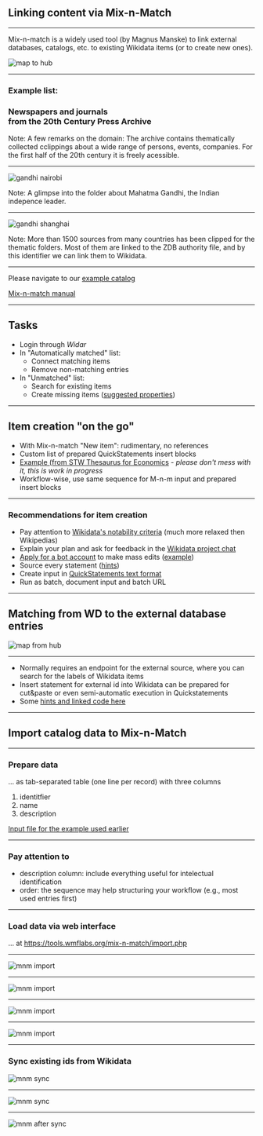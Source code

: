 ## Linking content via Mix-n-Match

---

Mix-n-match is a widely used tool (by Magnus Manske) to link external databases, catalogs, etc. to existing Wikidata items (or to create new ones).

![map to hub](images/map_to_hub.png)

---

### Example list:

### Newspapers and journals<br />from the 20th Century Press Archive

Note: A few remarks on the domain: The archive contains thematically collected cclippings about a wide range of persons, events, companies. For the first half of the 20th century it is freely acessible.

---

![gandhi nairobi](images/gandhi_nairobi.png)

Note: A glimpse into the folder about Mahatma Gandhi, the Indian indepence leader.

---

![gandhi shanghai](images/gandhi_shanghai.png)

Note: More than 1500 sources from many countries has been clipped for the thematic folders. Most of them are linked to the ZDB authority file, and by this identifier we can link them to Wikidata.

---

Please navigate to our [example catalog](https://tools.wmflabs.org/mix-n-match/#/catalog/2773)

[Mix-n-match manual](https://meta.wikimedia.org/wiki/Mix%27n%27match/Manual)

---

## Tasks

- Login through _Widar_
- In "Automatically matched" list:
  - Connect matching items
  - Remove non-matching entries
- In "Unmatched" list:
  - Search for existing items
  - Create missing items ([suggested properties](https://www.wikidata.org/wiki/Wikidata:WikiProject_Periodicals#Periodical_properties))

---

## Item creation "on the go"

- With Mix-n-match "New item": rudimentary, no references
- Custom list of prepared QuickStatements insert blocks
- [Example (from STW Thesaurus for Economics](http://zbw.eu/beta/tmp/stw_qs_create.html) - _please don't mess with it, this is work in progress_
- Workflow-wise, use same sequence for M-n-m input and prepared insert blocks

---

### Recommendations for item creation

- Pay attention to [Wikidata's notability criteria](https://www.wikidata.org/wiki/Wikidata:Notability) (much more relaxed then Wikipedias)
- Explain your plan and ask for feedback in the [Wikidata project chat](https://www.wikidata.org/wiki/Wikidata:Project_chat)
- [Apply for a bot account](https://www.wikidata.org/wiki/Wikidata:Requests_for_permissions/Bot) to make mass edits ([example]())
- Source every statement ([hints]())
- Create input in [QuickStatements text format]()
- Run as batch, document input and batch URL

---

## Matching from WD to the external database entries

![map from hub](images/map_from_hub.png)

---

- Normally requires an endpoint for the external source, where you can search for the labels of Wikidata items
- Insert statement for external id into Wikidata can be prepared for cut&paste or even semi-automatic execution in Quickstatements
- Some [hints and linked code here](https://www.slideshare.net/jneubert/linking-authorities-through-wikidata)

---

## Import catalog data to Mix-n-Match

---

### Prepare data 

... as tab-separated table (one line per record) with three columns

1. identitfier
2. name
3. description

[Input file for the example used earlier](https://pm20.zbw.eu/work/mnm/publikation_zdb_mnm_edited.txt)

---

### Pay attention to

- description column: include everything useful for intelectual identification
- order: the sequence may help structuring your workflow (e.g., most used entries first)

---

### Load data via web interface

... at https://tools.wmflabs.org/mix-n-match/import.php

---

![mnm import](images/mnm_import.png)

---

![mnm import](images/mnm_import_2_crop.png)

---

![mnm import](images/mnm_import_result.png)

---

![mnm import](images/mnm_catalog_initial.png)

---

### Sync existing ids from Wikidata

![mnm sync](images/mnm_sync_catalog.png)

---

![mnm sync](images/mnm_sync.png)

---

![mnm after sync](images/mnm_catalog_after_sync.png)


